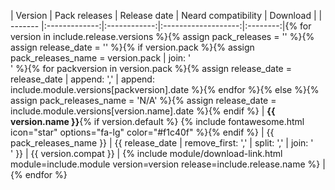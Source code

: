 | Version | Pack releases | Release date | Neard compatibility | Download |
| ------- |:-------------:|:------------:|:-------------------:|:--------:|{% for version in include.release.versions %}{% assign pack_releases = '' %}{% assign release_date = '' %}{% if version.pack %}{% assign pack_releases_name = version.pack | join: '<br />' %}{% for packversion in version.pack %}{% assign release_date = release_date | append: ',' | append: include.module.versions[packversion].date %}{% endfor %}{% else %}{% assign pack_releases_name = 'N/A' %}{% assign release_date = include.module.versions[version.name].date %}{% endif %}
| **{{ version.name }}**{% if version.default %} {% include fontawesome.html icon="star" options="fa-lg" color="#f1c40f" %}{% endif %} | {{ pack_releases_name }} | {{ release_date | remove_first: ',' | split: ',' | join: '<br />' }} | {{ version.compat }} | {% include module/download-link.html module=include.module version=version release=include.release.name %} |{% endfor %}